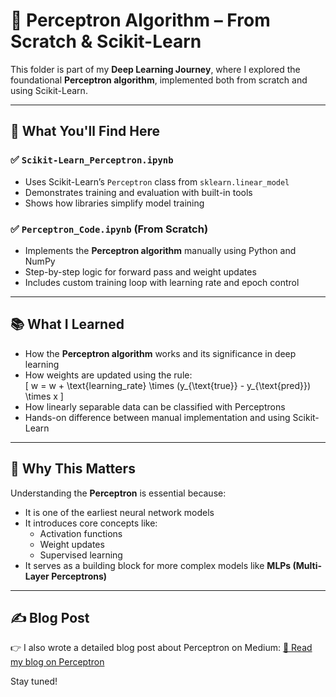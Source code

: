 # 🧠 Perceptron Algorithm – From Scratch & Scikit-Learn

This folder is part of my **Deep Learning Journey**, where I explored the foundational **Perceptron algorithm**, implemented both from scratch and using Scikit-Learn.

---

## 📘 What You'll Find Here

### ✅ `Scikit-Learn_Perceptron.ipynb`
- Uses Scikit-Learn’s `Perceptron` class from `sklearn.linear_model`
- Demonstrates training and evaluation with built-in tools
- Shows how libraries simplify model training

### ✅ `Perceptron_Code.ipynb` (From Scratch)
- Implements the **Perceptron algorithm** manually using Python and NumPy
- Step-by-step logic for forward pass and weight updates
- Includes custom training loop with learning rate and epoch control

---

## 📚 What I Learned
- How the **Perceptron algorithm** works and its significance in deep learning
- How weights are updated using the rule:  
  \[
  w = w + \text{learning_rate} \times (y_{\text{true}} - y_{\text{pred}}) \times x
  \]
- How linearly separable data can be classified with Perceptrons
- Hands-on difference between manual implementation and using Scikit-Learn

---

## 🚀 Why This Matters
Understanding the **Perceptron** is essential because:
- It is one of the earliest neural network models
- It introduces core concepts like:
  - Activation functions
  - Weight updates
  - Supervised learning
- It serves as a building block for more complex models like **MLPs (Multi-Layer Perceptrons)**

---

## ✍️ Blog Post
👉 I also wrote a detailed blog post about Perceptron on Medium:
[📖 Read my blog on Perceptron](https://medium.com/@divyanshu1331/week-1-learning-the-perceptron-from-intuition-to-code-c03033fcba31)

Stay tuned!
